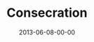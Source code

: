 ---
layout: message
category: message
series: "GoodSex"
title: "Consecration"
date: 2013-06-08-00-00
message_id: 790
---